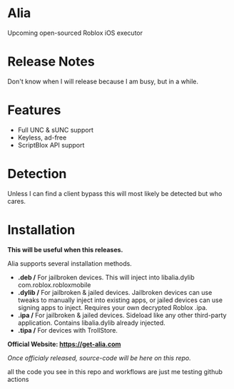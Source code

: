 # Alia
Upcoming open-sourced Roblox iOS executor

# Release Notes

Don't know when I will release because I am busy, but in a while.

# Features

- Full UNC & sUNC support
- Keyless, ad-free
- ScriptBlox API support

# Detection

Unless I can find a client bypass this will most likely be detected but who cares.

# Installation

**This will be useful when this releases.**

Alia supports several installation methods.

- **.deb /** For jailbroken devices. This will inject into libalia.dylib com.roblox.robloxmobile
- **.dylib /** For jailbroken & jailed devices. Jailbroken devices can use tweaks to manually inject into existing apps, or jailed devices can use signing apps to inject. Requires your own decrypted Roblox .ipa.
- **.ipa /** For jailbroken & jailed devices. Sideload like any other third-party application. Contains libalia.dylib already injected.
- **.tipa /** For devices with TrollStore. 

**Official Website: https://get-alia.com**

*Once officialy released, source-code will be here on this repo.*

all the code you see in this repo and workflows are just me testing github actions
